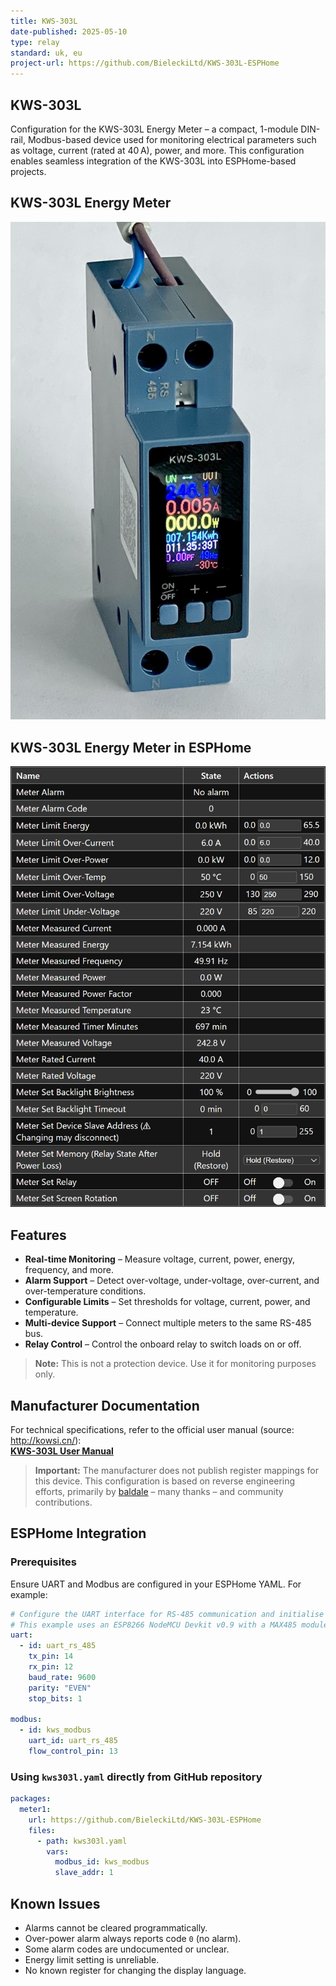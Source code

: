 ```yaml
---
title: KWS-303L
date-published: 2025-05-10
type: relay
standard: uk, eu
project-url: https://github.com/BieleckiLtd/KWS-303L-ESPHome
---
```


## KWS-303L

Configuration for the KWS-303L Energy Meter – a compact, 1-module DIN-rail, Modbus-based device used for monitoring
electrical parameters such as voltage, current (rated at 40 A), power, and more. This configuration enables seamless
integration of the KWS-303L into ESPHome-based projects.

## KWS-303L Energy Meter

![KWS-303L Energy Meter"](kws303l.jpg "KWS-303L Energy Meter")

## KWS-303L Energy Meter in ESPHome

![KWS-303L Energy Meter in ESPHome"](kws303lesphome.png "KWS-303L Energy Meter in ESPHome")

## Features

- **Real-time Monitoring** – Measure voltage, current, power, energy, frequency, and more.
- **Alarm Support** – Detect over-voltage, under-voltage, over-current, and over-temperature conditions.
- **Configurable Limits** – Set thresholds for voltage, current, power, and temperature.
- **Multi-device Support** – Connect multiple meters to the same RS-485 bus.
- **Relay Control** – Control the onboard relay to switch loads on or off.

> **Note:** This is not a protection device. Use it for monitoring purposes only.

## Manufacturer Documentation

For technical specifications, refer to the official user manual (source: http://kowsi.cn/):  
[**KWS-303L User Manual**](kws303.pdf)

> **Important:** The manufacturer does not publish register mappings for this device. This configuration is based on
reverse engineering efforts, primarily by [baldale](https://github.com/baldale) – many thanks – and community
contributions.

## ESPHome Integration

### Prerequisites

Ensure UART and Modbus are configured in your ESPHome YAML. For example:

```yaml
# Configure the UART interface for RS-485 communication and initialise Modbus.
# This example uses an ESP8266 NodeMCU Devkit v0.9 with a MAX485 module.
uart:
  - id: uart_rs_485
    tx_pin: 14
    rx_pin: 12
    baud_rate: 9600
    parity: "EVEN"
    stop_bits: 1

modbus:
  - id: kws_modbus
    uart_id: uart_rs_485
    flow_control_pin: 13
```

### Using `kws303l.yaml` directly from GitHub repository

```yaml
packages:
  meter1:
    url: https://github.com/BieleckiLtd/KWS-303L-ESPHome
    files:
      - path: kws303l.yaml
        vars:
          modbus_id: kws_modbus
          slave_addr: 1
```

## Known Issues

- Alarms cannot be cleared programmatically.
- Over-power alarm always reports code `0` (no alarm).
- Some alarm codes are undocumented or unclear.
- Energy limit setting is unreliable.
- No known register for changing the display language.
